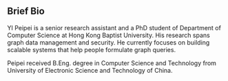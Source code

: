 ## Brief Bio

YI Peipei is a senior research assistant and a PhD student of Department of Computer Science at Hong Kong Baptist University. His research spans graph data management and security. He currently focuses on building scalable systems that help people formulate graph queries.

Peipei received B.Eng. degree in Computer Science and Technology from University of Electronic Science and Technology of China.
